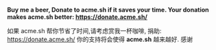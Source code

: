 __Buy me a beer, Donate to **acme.sh** if it saves your time. Your donation makes **acme.sh** better: https://donate.acme.sh/__

如果 acme.sh 帮你节省了时间,请考虑赏我一杯咖啡, 捐助: https://donate.acme.sh/
你的支持将会使得 **acme.sh** 越来越好.
感谢